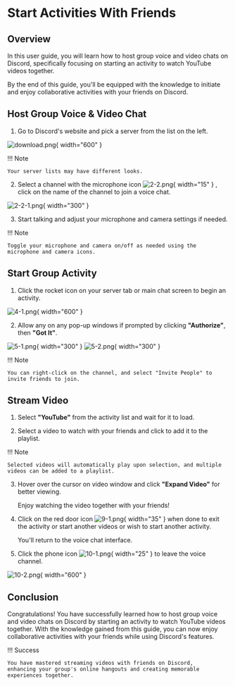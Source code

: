 # Start Activities With Friends

## Overview

In this user guide, you will learn how to host group voice and video chats on Discord,
specifically focusing on starting an activity to watch YouTube videos together.

By the end of this guide, you'll be equipped with the knowledge to initiate and enjoy collaborative activities with your
friends on Discord.

## Host Group Voice & Video Chat

1. Go to Discord's website and pick a server from the list on the left.

![download.png](pictures/2-1.png){ width="600" }

!!! Note

    Your server lists may have different looks.

2. Select a channel with the microphone icon ![2-2.png](pictures/2-2.png){ width="15" } , click on the name of the
   channel to join a voice chat.

![2-2-1.png](pictures/2-2-1.png){ width="300" }

3. Start talking and adjust your microphone and camera settings if needed. 

!!! Note

    Toggle your microphone and camera on/off as needed using the microphone and camera icons.

## Start Group Activity

1. Click the rocket icon on your server tab or main chat screen to begin an activity.

![4-1.png](pictures/4-1.png){ width="600" }

2. Allow any on any pop-up windows if prompted by clicking **"Authorize"**, then **"Got It"**.

![5-1.png](pictures/5-1.png){ width="300" }
![5-2.png](pictures/5-2.png){ width="300" }


!!! Note

    You can right-click on the channel, and select "Invite People" to invite friends to join.

## Stream Video

1. Select **"YouTube"** from the activity list and wait for it to load.


2. Select a video to watch with your friends and click to add it to the playlist.

!!! Note

    Selected videos will automatically play upon selection, and multiple videos can be added to a playlist.

3. Hover over the cursor on video window and click **"Expand Video"** for better viewing.
    
    Enjoy watching the video together with your friends!


4. Click on the red door icon ![9-1.png](pictures/9-1.png){ width="35" } when done to exit the activity or start
   another videos or wish to start another activity. 
    
    You'll return to the voice chat interface.


5. Click the phone icon ![10-1.png](pictures/10-1.png){ width="25" } to leave the voice channel.

![10-2.png](pictures/10-2.png){ width="600" }

## Conclusion

Congratulations! You have successfully learned how to host group voice and video chats on Discord by starting an
activity to watch YouTube videos together.
With the knowledge gained from this guide, you can now enjoy collaborative activities with your friends while using
Discord's features.

!!! Success

    You have mastered streaming videos with friends on Discord, 
    enhancing your group's online hangouts and creating memorable experiences together.